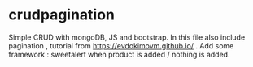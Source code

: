 # crudpagination
Simple CRUD with mongoDB, JS and bootstrap. In this file also include pagination , tutorial from https://evdokimovm.github.io/ . Add some framework : sweetalert when product is added / nothing is added.
